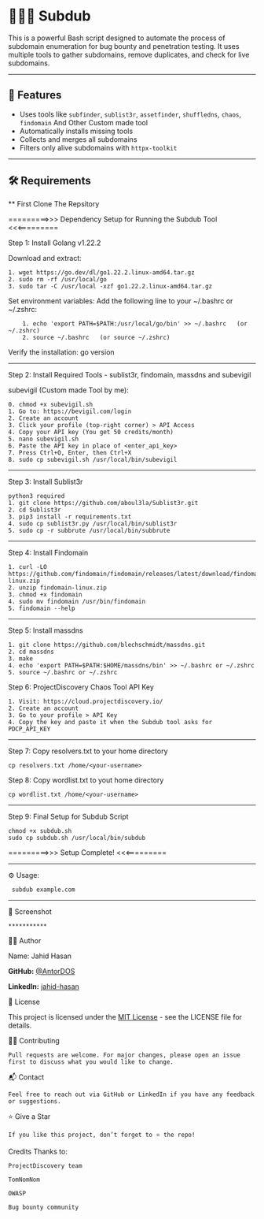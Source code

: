 # 👨🏻‍💻 Subdub
This is a powerful Bash script designed to automate the process of subdomain enumeration for bug bounty and penetration testing. It uses multiple tools to gather subdomains, remove duplicates, and check for live subdomains.

---

## 🚀 Features
- Uses tools like `subfinder`, `sublist3r`, `assetfinder`, `shuffledns`, `chaos`, `findomain` And Other Custom made tool
- Automatically installs missing tools
- Collects and merges all subdomains
- Filters only alive subdomains with `httpx-toolkit`

---

## 🛠️ Requirements

** First Clone The Repsitory

=========>>> Dependency Setup for Running the Subdub Tool <<<=========

Step 1: Install Golang v1.22.2

Download and extract:

    1. wget https://go.dev/dl/go1.22.2.linux-amd64.tar.gz
    2. sudo rm -rf /usr/local/go
    3. sudo tar -C /usr/local -xzf go1.22.2.linux-amd64.tar.gz

Set environment variables:
    Add the following line to your ~/.bashrc or ~/.zshrc:
    
        1. echo 'export PATH=$PATH:/usr/local/go/bin' >> ~/.bashrc   (or ~/.zshrc)
        2. source ~/.bashrc   (or source ~/.zshrc)

Verify the installation:
    go version

------------------------------------------------------------

Step 2: Install Required Tools - sublist3r, findomain, massdns and subevigil

subevigil (Custom made Tool by me):

    0. chmod +x subevigil.sh
    1. Go to: https://bevigil.com/login
    2. Create an account
    3. Click your profile (top-right corner) > API Access
    4. Copy your API key (You get 50 credits/month)
    5. nano subevigil.sh
    6. Paste the API key in place of <enter_api_key>
    7. Press Ctrl+O, Enter, then Ctrl+X
    8. sudo cp subevigil.sh /usr/local/bin/subevigil

------------------------------------------------------------

Step 3: Install Sublist3r

    python3 required
    1. git clone https://github.com/aboul3la/Sublist3r.git
    2. cd Sublist3r
    3. pip3 install -r requirements.txt
    4. sudo cp sublist3r.py /usr/local/bin/sublist3r
    5. sudo cp -r subbrute /usr/local/bin/subbrute
    

------------------------------------------------------------

Step 4: Install Findomain

    1. curl -LO https://github.com/findomain/findomain/releases/latest/download/findomain-linux.zip
    2. unzip findomain-linux.zip
    3. chmod +x findomain
    4. sudo mv findomain /usr/bin/findomain
    5. findomain --help

------------------------------------------------------------

Step 5: Install massdns

    1. git clone https://github.com/blechschmidt/massdns.git
    2. cd massdns
    3. make
    4. echo 'export PATH=$PATH:$HOME/massdns/bin' >> ~/.bashrc or ~/.zshrc
    5. source ~/.bashrc or ~/.zshrc

Step 6: ProjectDiscovery Chaos Tool API Key

    1. Visit: https://cloud.projectdiscovery.io/
    2. Create an account
    3. Go to your profile > API Key
    4. Copy the key and paste it when the Subdub tool asks for PDCP_API_KEY

------------------------------------------------------------

Step 7: Copy resolvers.txt to your home directory

    cp resolvers.txt /home/<your-username>

Step 8: Copy wordlist.txt to yout home directory

    cp wordlist.txt /home/<your-username>

------------------------------------------------------------

Step 9: Final Setup for Subdub Script

    chmod +x subdub.sh
    sudo cp subdub.sh /usr/local/bin/subdub

=========>>> Setup Complete! <<<=========

------------------------------------------------------------

⚙️ Usage:
     
     subdub example.com

------------------------------------------------------------

📸 Screenshot

    ***********
   

🧑‍💻 Author
      
Name: Jahid Hasan

**GitHub:** [@AntorDOS](https://github.com/AntorDOS)

**LinkedIn:** [jahid-hasan](https://www.linkedin.com/in/jahid-hasan-antor/)

🔑 License
    
This project is licensed under the [MIT License](LICENSE) - see the LICENSE file for details.

🙋‍♂️ Contributing
    
    Pull requests are welcome. For major changes, please open an issue first to discuss what you would like to change.

📬 Contact

    Feel free to reach out via GitHub or LinkedIn if you have any feedback or suggestions.

⭐ Give a Star

    If you like this project, don’t forget to ⭐ the repo!

Credits
Thanks to:

    ProjectDiscovery team

    TomNomNom

    OWASP

    Bug bounty community
